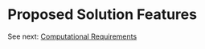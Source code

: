 # Proposed Solution Features


See next: [Computational Requirements](1.6-computational_requirements.md)
